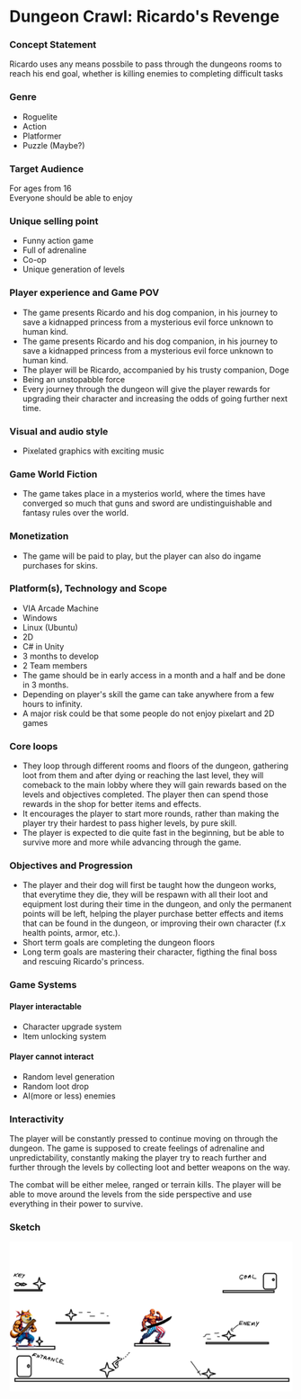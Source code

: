 # Dungeon Crawl: Ricardo's Revenge

### Concept Statement
<p>Ricardo uses any means possbile to pass through the dungeons rooms to reach his end goal, whether is killing enemies to completing difficult tasks</p>

### Genre
- Roguelite
- Action
- Platformer
- Puzzle (Maybe?)

### Target Audience
<p>
For ages from 16
<br>Everyone should be able to enjoy
</p>

### Unique selling point
- Funny action game
- Full of adrenaline
- Co-op
- Unique generation of levels

### Player experience and Game POV
- The game presents Ricardo and his dog companion, in his journey to save a kidnapped princess from a mysterious evil force unknown to human kind.
- The game presents Ricardo and his dog companion, in his journey to save a kidnapped princess from a mysterious evil force unknown to human kind.
- The player will be Ricardo, accompanied by his trusty companion, Doge
- Being an unstopabble force
- Every journey through the dungeon will give the player rewards for upgrading their character and increasing the odds of going further next time.

### Visual and audio style
- Pixelated graphics with exciting music

### Game World Fiction
- The game takes place in a mysterios world, where the times have converged so much that guns and sword are undistinguishable and fantasy rules over the world.

### Monetization
- The game will be paid to play, but the player can also do ingame purchases for skins.

### Platform(s), Technology and Scope
- VIA Arcade Machine
- Windows
- Linux (Ubuntu)
- 2D
- C# in Unity
- 3 months to develop
- 2 Team members
- The game should be in early access in a month and a half and be done in 3 months.
- Depending on player's skill the game can take anywhere from a few hours to infinity.
- A major risk could be that some people do not enjoy pixelart and 2D games

### Core loops
- They loop through different rooms and floors of the dungeon, gathering loot from them and after dying or reaching the last level, they will comeback to the main lobby where they will gain rewards based on the levels and objectives completed.
The player then can spend those rewards in the shop for better items and effects.
- It encourages the player to start more rounds, rather than making the player try their hardest to pass higher levels, by pure skill.
- The player is expected to die quite fast in the beginning, but be able to survive more and more while advancing through the game.

### Objectives and Progression
- The player and their dog will first be  taught how the dungeon works, that everytime they die, they will be respawn with all their loot and equipment lost during their time in the dungeon, and only the permanent points will be left, helping the player purchase better effects and items that can be found in the dungeon, or improving their own character (f.x health points, armor, etc.).
- Short term goals are completing the dungeon floors
- Long term goals are mastering their character, figthing the final boss and rescuing Ricardo's princess.

### Game Systems
#### Player interactable
- Character upgrade system
- Item unlocking system

#### Player cannot interact
- Random level generation
- Random loot drop
- AI(more or less) enemies

### Interactivity
<p>
The player will be constantly pressed to continue moving on through the dungeon. The game is supposed to create feelings of adrenaline and 
unpredictability, constantly making the player try to reach further and further through the levels by collecting loot and better weapons on the way.

The combat will be either melee, ranged or terrain kills. The player will be able to move around the levels from the side perspective and use everything in their power to survive.
</p>

### Sketch
![sketch located in the folder](<Dungeon_Crawl_Ricardo_Revenge/Dungeon_Crawl_Ricardo_Revenge.png>)
